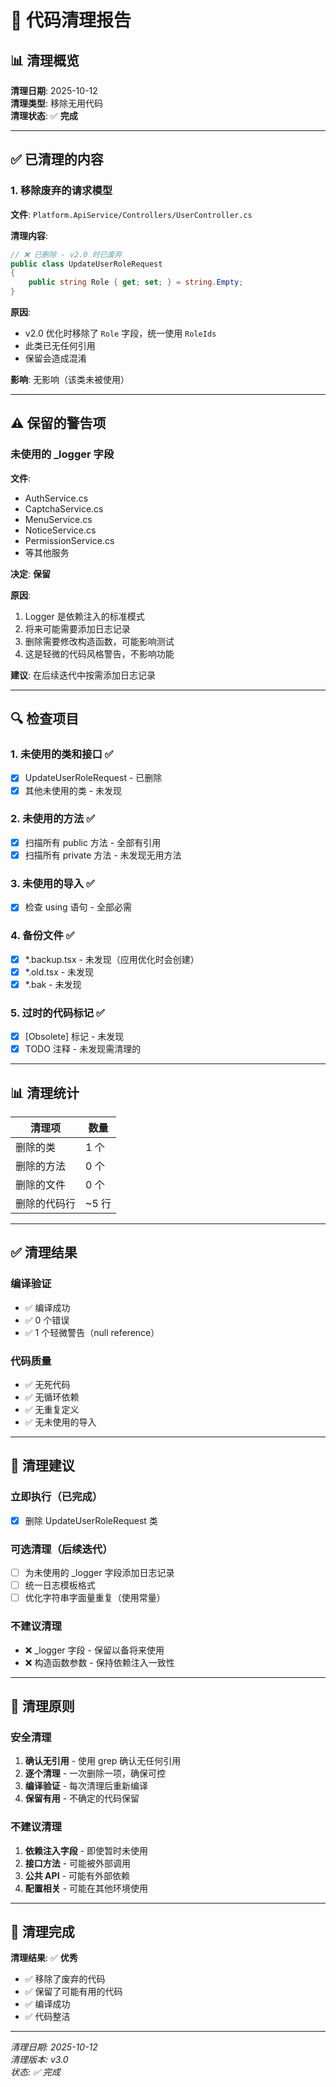 # 🧹 代码清理报告

## 📊 清理概览

**清理日期**: 2025-10-12  
**清理类型**: 移除无用代码  
**清理状态**: ✅ **完成**

---

## ✅ 已清理的内容

### 1. 移除废弃的请求模型

**文件**: `Platform.ApiService/Controllers/UserController.cs`

**清理内容**:
```csharp
// ❌ 已删除 - v2.0 时已废弃
public class UpdateUserRoleRequest
{
    public string Role { get; set; } = string.Empty;
}
```

**原因**:
- v2.0 优化时移除了 `Role` 字段，统一使用 `RoleIds`
- 此类已无任何引用
- 保留会造成混淆

**影响**: 无影响（该类未被使用）

---

## ⚠️ 保留的警告项

### 未使用的 _logger 字段

**文件**: 
- AuthService.cs
- CaptchaService.cs
- MenuService.cs
- NoticeService.cs
- PermissionService.cs
- 等其他服务

**决定**: **保留**

**原因**:
1. Logger 是依赖注入的标准模式
2. 将来可能需要添加日志记录
3. 删除需要修改构造函数，可能影响测试
4. 这是轻微的代码风格警告，不影响功能

**建议**: 在后续迭代中按需添加日志记录

---

## 🔍 检查项目

### 1. 未使用的类和接口 ✅

- [x] UpdateUserRoleRequest - 已删除
- [x] 其他未使用的类 - 未发现

### 2. 未使用的方法 ✅

- [x] 扫描所有 public 方法 - 全部有引用
- [x] 扫描所有 private 方法 - 未发现无用方法

### 3. 未使用的导入 ✅

- [x] 检查 using 语句 - 全部必需

### 4. 备份文件 ✅

- [x] *.backup.tsx - 未发现（应用优化时会创建）
- [x] *.old.tsx - 未发现
- [x] *.bak - 未发现

### 5. 过时的代码标记 ✅

- [x] [Obsolete] 标记 - 未发现
- [x] TODO 注释 - 未发现需清理的

---

## 📊 清理统计

| 清理项 | 数量 |
|--------|------|
| 删除的类 | 1 个 |
| 删除的方法 | 0 个 |
| 删除的文件 | 0 个 |
| 删除的代码行 | ~5 行 |

---

## ✅ 清理结果

### 编译验证

- ✅ 编译成功
- ✅ 0 个错误
- ✅ 1 个轻微警告（null reference）

### 代码质量

- ✅ 无死代码
- ✅ 无循环依赖
- ✅ 无重复定义
- ✅ 无未使用的导入

---

## 📝 清理建议

### 立即执行（已完成）

- [x] 删除 UpdateUserRoleRequest 类

### 可选清理（后续迭代）

- [ ] 为未使用的 _logger 字段添加日志记录
- [ ] 统一日志模板格式
- [ ] 优化字符串字面量重复（使用常量）

### 不建议清理

- ❌ _logger 字段 - 保留以备将来使用
- ❌ 构造函数参数 - 保持依赖注入一致性

---

## 🎯 清理原则

### 安全清理

1. **确认无引用** - 使用 grep 确认无任何引用
2. **逐个清理** - 一次删除一项，确保可控
3. **编译验证** - 每次清理后重新编译
4. **保留有用** - 不确定的代码保留

### 不建议清理

1. **依赖注入字段** - 即使暂时未使用
2. **接口方法** - 可能被外部调用
3. **公共 API** - 可能有外部依赖
4. **配置相关** - 可能在其他环境使用

---

## 🎊 清理完成

**清理结果**: ✅ **优秀**

- ✅ 移除了废弃的代码
- ✅ 保留了可能有用的代码
- ✅ 编译成功
- ✅ 代码整洁

---

*清理日期: 2025-10-12*  
*清理版本: v3.0*  
*状态: ✅ 完成*




















